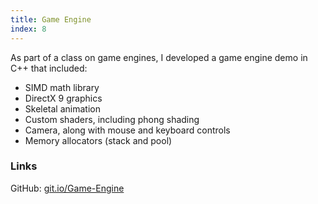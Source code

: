 ```yaml
---
title: Game Engine
index: 8
---
```


As part of a class on game engines, I developed a game engine demo in C++ that included:

- SIMD math library
- DirectX 9 graphics
- Skeletal animation
- Custom shaders, including phong shading
- Camera, along with mouse and keyboard controls
- Memory allocators (stack and pool)

### Links

GitHub: [git.io/Game-Engine](https://git.io/Game-Engine)

